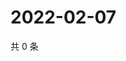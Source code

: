 # 2022-02-07

共 0 条

<!-- BEGIN WEIBO -->
<!-- 最后更新时间 Mon Feb 07 2022 01:13:45 GMT+0800 (China Standard Time) -->

<!-- END WEIBO -->
